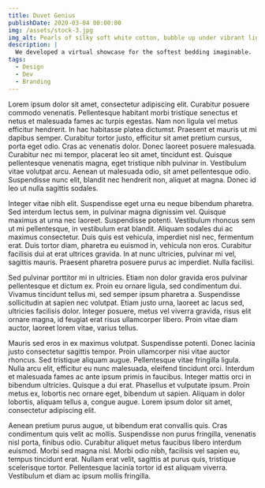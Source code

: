 ```yaml
---
title: Duvet Genius
publishDate: 2020-03-04 00:00:00
img: /assets/stock-3.jpg
img_alt: Pearls of silky soft white cotton, bubble up under vibrant lighting
description: |
  We developed a virtual showcase for the softest bedding imaginable.
tags:
  - Design
  - Dev
  - Branding
---
```


Lorem ipsum dolor sit amet, consectetur adipiscing elit. Curabitur posuere commodo venenatis. Pellentesque habitant
morbi tristique senectus et netus et malesuada fames ac turpis egestas. Nam non ligula vel metus efficitur hendrerit. In
hac habitasse platea dictumst. Praesent et mauris ut mi dapibus semper. Curabitur tortor justo, efficitur sit amet
pretium cursus, porta eget odio. Cras ac venenatis dolor. Donec laoreet posuere malesuada. Curabitur nec mi tempor,
placerat leo sit amet, tincidunt est. Quisque pellentesque venenatis magna, eget tristique nibh pulvinar in. Vestibulum
vitae volutpat arcu. Aenean ut malesuada odio, sit amet pellentesque odio. Suspendisse nunc elit, blandit nec hendrerit
non, aliquet at magna. Donec id leo ut nulla sagittis sodales.

Integer vitae nibh elit. Suspendisse eget urna eu neque bibendum pharetra. Sed interdum lectus sem, in pulvinar magna
dignissim vel. Quisque maximus at urna nec laoreet. Suspendisse potenti. Vestibulum rhoncus sem ut mi pellentesque, in
vestibulum erat blandit. Aliquam sodales dui ac maximus consectetur. Duis quis est vehicula, imperdiet nisl nec,
fermentum erat. Duis tortor diam, pharetra eu euismod in, vehicula non eros. Curabitur facilisis dui at erat ultrices
gravida. In at nunc ultricies, pulvinar mi vel, sagittis mauris. Praesent pharetra posuere purus ac imperdiet. Nulla
facilisi.

Sed pulvinar porttitor mi in ultricies. Etiam non dolor gravida eros pulvinar pellentesque et dictum ex. Proin eu ornare
ligula, sed condimentum dui. Vivamus tincidunt tellus mi, sed semper ipsum pharetra a. Suspendisse sollicitudin at
sapien nec volutpat. Etiam justo urna, laoreet ac lacus sed, ultricies facilisis dolor. Integer posuere, metus vel
viverra gravida, risus elit ornare magna, id feugiat erat risus ullamcorper libero. Proin vitae diam auctor, laoreet
lorem vitae, varius tellus.

Mauris sed eros in ex maximus volutpat. Suspendisse potenti. Donec lacinia justo consectetur sagittis tempor. Proin
ullamcorper nisi vitae auctor rhoncus. Sed tristique aliquam augue. Pellentesque vitae fringilla ligula. Nulla arcu
elit, efficitur eu nunc malesuada, eleifend tincidunt orci. Interdum et malesuada fames ac ante ipsum primis in
faucibus. Integer mattis orci in bibendum ultricies. Quisque a dui erat. Phasellus et vulputate ipsum. Proin metus ex,
lobortis nec ornare eget, bibendum ut sapien. Aliquam in dolor lobortis, aliquam tellus a, congue augue. Lorem ipsum
dolor sit amet, consectetur adipiscing elit.

Aenean pretium purus augue, ut bibendum erat convallis quis. Cras condimentum quis velit ac mollis. Suspendisse non
purus fringilla, venenatis nisl porta, finibus odio. Curabitur aliquet metus faucibus libero interdum euismod. Morbi sed
magna nisl. Morbi odio nibh, facilisis vel sapien eu, tempus tincidunt erat. Nullam erat velit, sagittis at purus quis,
tristique scelerisque tortor. Pellentesque lacinia tortor id est aliquam viverra. Vestibulum et diam ac ipsum mollis
fringilla.
